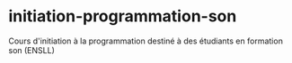 # initiation-programmation-son
Cours d'initiation à la programmation destiné à des étudiants en formation son (ENSLL)

